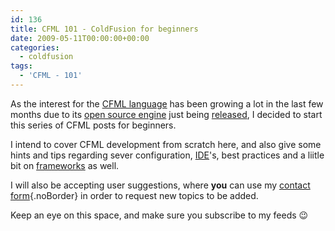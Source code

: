 ```yaml
---
id: 136
title: CFML 101 - ColdFusion for beginners
date: 2009-05-11T00:00:00+00:00
categories:
  - coldfusion
tags:
  - 'CFML - 101'
---
```

As the interest for the <a title="ColdFusion Markup Language" href="http://en.wikipedia.org/wiki/ColdFusion_Markup_Language" target="_blank">CFML language</a> has been growing a lot in the last few months due to its <a title="Open Source Railo" href="http://www.getrailo.org/" target="_blank">open source engine</a> just being <a class="noBorder" title="Placona.co.uk - The day finally came" href="https://www.placona.co.uk/the-day-finally-came/" target="_self">released</a>, I decided to start this series of CFML posts for beginners.
  
I intend to cover CFML development from scratch here, and also give some hints and tips regarding sever configuration, [IDE](http://en.wikipedia.org/wiki/Integrated_development_environment "Integrated Development Environment")'s, best practices and a liitle bit on [frameworks](http://www.carehart.org/cf411/#cffw "ColdFusion frameworks") as well.
  
I will also be accepting user suggestions, where **you** can use my [contact form](https://www.placona.co.uk/contact-me/ "Placona.co.uk - Contact Form"){.noBorder} <span class="noBorder">in order to request new topics to be added.</span>
  
Keep an eye on this space, and make sure you subscribe to my feeds 😉
